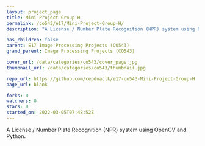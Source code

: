 ```yaml
---
layout: project_page
title: Mini Project Group H
permalink: /co543/e17/Mini-Project-Group-H/
description: "A License / Number Plate Recognition (NPR) system using OpenCV and Python."

has_children: false
parent: E17 Image Processing Projects (CO543)
grand_parent: Image Processing Projects (CO543)

cover_url: /data/categories/co543/cover_page.jpg
thumbnail_url: /data/categories/co543/thumbnail.jpg

repo_url: https://github.com/cepdnaclk/e17-co543-Mini-Project-Group-H
page_url: blank

forks: 0
watchers: 0
stars: 0
started_on: 2022-03-05T07:48:52Z
---
```

A License / Number Plate Recognition (NPR) system using OpenCV and Python.

